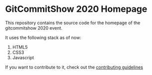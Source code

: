 # GitCommitShow 2020 Homepage

This repository contains the source code for the homepage of the gitcommitshow 2020 event.

It uses the following stack as of now:

1. HTML5   
2. CSS3   
3. Javascript   

If you want to contribute to it, check out the [contributing guidelines](CONTRIBUTING.md)
